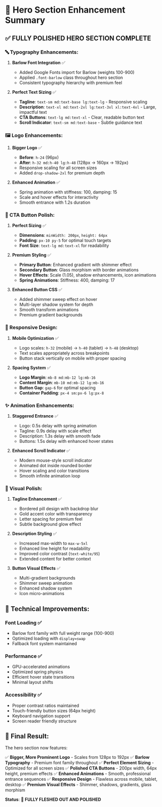 # 🎨 Hero Section Enhancement Summary

## ✅ **FULLY POLISHED HERO SECTION COMPLETE**

### **🔤 Typography Enhancements:**

1. **Barlow Font Integration** ✅
   - Added Google Fonts import for Barlow (weights 100-900)
   - Applied `.font-barlow` class throughout hero section
   - Consistent typography hierarchy with premium feel

2. **Perfect Text Sizing** ✅
   - **Tagline**: `text-sm md:text-base lg:text-lg` - Responsive scaling
   - **Description**: `text-xl md:text-2xl lg:text-3xl xl:text-4xl` - Large, impactful text
   - **CTA Buttons**: `text-lg md:text-xl` - Clear, readable button text
   - **Scroll Indicator**: `text-sm md:text-base` - Subtle guidance text

### **🖼️ Logo Enhancements:**

1. **Bigger Logo** ✅
   - **Before**: `h-24` (96px)
   - **After**: `h-32 md:h-40 lg:h-48` (128px → 160px → 192px)
   - Responsive scaling for all screen sizes
   - Added `drop-shadow-2xl` for premium depth

2. **Enhanced Animation** ✅
   - Spring animation with stiffness: 100, damping: 15
   - Scale and hover effects for interactivity
   - Smooth entrance with 1.2s duration

### **🎯 CTA Button Polish:**

1. **Perfect Sizing** ✅
   - **Dimensions**: `minWidth: 200px`, `height: 64px`
   - **Padding**: `px-10 py-5` for optimal touch targets
   - **Font Size**: `text-lg md:text-xl` for readability

2. **Premium Styling** ✅
   - **Primary Button**: Enhanced gradient with shimmer effect
   - **Secondary Button**: Glass morphism with border animations
   - **Hover Effects**: Scale (1.05), shadow enhancements, icon animations
   - **Spring Animations**: Stiffness: 400, damping: 17

3. **Enhanced Button CSS** ✅
   - Added shimmer sweep effect on hover
   - Multi-layer shadow system for depth
   - Smooth transform animations
   - Premium gradient backgrounds

### **📱 Responsive Design:**

1. **Mobile Optimization** ✅
   - Logo scales: `h-32` (mobile) → `h-40` (tablet) → `h-48` (desktop)
   - Text scales appropriately across breakpoints
   - Button stack vertically on mobile with proper spacing

2. **Spacing System** ✅
   - **Logo Margin**: `mb-8 md:mb-12 lg:mb-16`
   - **Content Margin**: `mb-10 md:mb-12 lg:mb-16`
   - **Button Gap**: `gap-6` for optimal spacing
   - **Container Padding**: `px-4 sm:px-6 lg:px-8`

### **✨ Animation Enhancements:**

1. **Staggered Entrance** ✅
   - Logo: 0.5s delay with spring animation
   - Tagline: 0.9s delay with scale effect
   - Description: 1.3s delay with smooth fade
   - Buttons: 1.5s delay with enhanced hover states

2. **Enhanced Scroll Indicator** ✅
   - Modern mouse-style scroll indicator
   - Animated dot inside rounded border
   - Hover scaling and color transitions
   - Smooth infinite animation loop

### **🎨 Visual Polish:**

1. **Tagline Enhancement** ✅
   - Bordered pill design with backdrop blur
   - Gold accent color with transparency
   - Letter spacing for premium feel
   - Subtle background glow effect

2. **Description Styling** ✅
   - Increased max-width to `max-w-5xl`
   - Enhanced line height for readability
   - Improved color contrast (`text-white/95`)
   - Extended content for better context

3. **Button Visual Effects** ✅
   - Multi-gradient backgrounds
   - Shimmer sweep animation
   - Enhanced shadow system
   - Icon micro-animations

## 🚀 **Technical Improvements:**

### **Font Loading** ✅
- Barlow font family with full weight range (100-900)
- Optimized loading with `display=swap`
- Fallback font system maintained

### **Performance** ✅
- GPU-accelerated animations
- Optimized spring physics
- Efficient hover state transitions
- Minimal layout shifts

### **Accessibility** ✅
- Proper contrast ratios maintained
- Touch-friendly button sizes (64px height)
- Keyboard navigation support
- Screen reader friendly structure

## 🎯 **Final Result:**

The hero section now features:

✅ **Bigger, More Prominent Logo** - Scales from 128px to 192px
✅ **Barlow Typography** - Premium font family throughout
✅ **Perfect Element Sizing** - Optimized for all screen sizes
✅ **Polished CTA Buttons** - 200px width, 64px height, premium effects
✅ **Enhanced Animations** - Smooth, professional entrance sequences
✅ **Responsive Design** - Flawless across mobile, tablet, desktop
✅ **Premium Visual Effects** - Shimmer, shadows, gradients, glass morphism

**Status**: 🎉 **FULLY FLESHED OUT AND POLISHED**